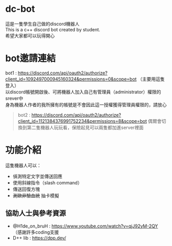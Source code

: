 # dc-bot
這是一隻學生自己做的discord機器人  
This is a c++ discord bot created by student.  
希望大家都可以玩得開心

# bot邀請連結
bot1 : https://discord.com/api/oauth2/authorize?client_id=1092497000945160324&permissions=0&scope=bot （主要用這隻登入）  
以discord帳號開啟後、可將機器人加入自己有管理員（administrator）權限的srever中  
身為機器人作者的我所擁有的帳號是不會因此這一授權獲得管理員權限的，請放心  
> bot2 : https://discord.com/api/oauth2/authorize?client_id=1121384376991752234&permissions=8&scope=bot
> 偶爾會切換到第二隻機器人玩玩看，保險起見可以兩隻都加進server裡面

# 功能介紹
這隻機器人可以：
* 偵測特定文字並傳送回應
* 使用斜線指令（slash command）
* 傳送回復方塊
* ~~測歐非驗血統~~ 抽卡模擬 

## 協助人士與參考資源
* @H1de_on_bruH : https://www.youtube.com/watch?v=qjJ92yM-2QY （感謝許多coding支援
* D++ lib : https://dpp.dev/
